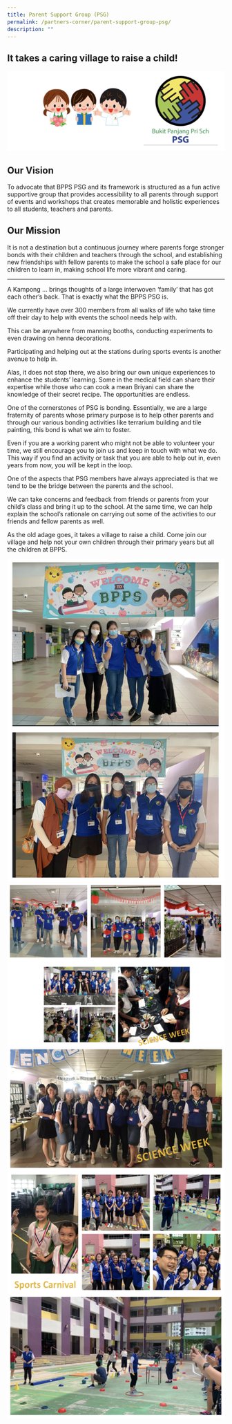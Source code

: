 ```yaml
---
title: Parent Support Group (PSG)
permalink: /partners-corner/parent-support-group-psg/
description: ""
---
```

It takes a caring village to raise a child!
-------------------------------------------

![](/images/psg.png)

Our Vision
----------

To advocate that BPPS PSG and its framework is structured as a fun active supportive group that provides accessibility to all parents through support of events and workshops that creates memorable and holistic experiences to all students, teachers and parents.

  

Our Mission
-----------

It is not a destination but a continuous journey where parents forge stronger bonds with their children and teachers through the school, and establishing new friendships with fellow parents to make the school a safe place for our children to learn in, making school life more vibrant and caring.

---

A Kampong … brings thoughts of a large interwoven ‘family’ that has got each other’s back. That is exactly what the BPPS PSG is.

  

We currently have over 300 members from all walks of life who take time off their day to help with events the school needs help with.

  

This can be anywhere from manning booths, conducting experiments to even drawing on henna decorations.

  

Participating and helping out at the stations during sports events is another avenue to help in.

  

Alas, it does not stop there, we also bring our own unique experiences to enhance the students’ learning. Some in the medical field can share their expertise while those who can cook a mean Briyani can share the knowledge of their secret recipe. The opportunities are endless.

  

One of the cornerstones of PSG is bonding. Essentially, we are a large fraternity of parents whose primary purpose is to help other parents and through our various bonding activities like terrarium building and tile painting, this bond is what we aim to foster.

  

Even if you are a working parent who might not be able to volunteer your time, we still encourage you to join us and keep in touch with what we do. This way if you find an activity or task that you are able to help out in, even years from now, you will be kept in the loop.

  

One of the aspects that PSG members have always appreciated is that we tend to be the bridge between the parents and the school.

  

We can take concerns and feedback from friends or parents from your child’s class and bring it up to the school. At the same time, we can help explain the school’s rationale on carrying out some of the activities to our friends and fellow parents as well.

  

As the old adage goes, it takes a village to raise a child. Come join our village and help not your own children through their primary years but all the children at BPPS.

![](/images/psg2.png)
![](/images/psg3.png)
![](/images/psg4.png)